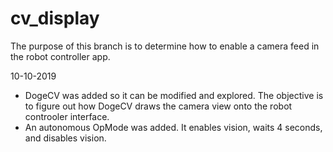 # cv_display

The purpose of this branch is to determine how to enable a camera feed in the robot controller app.

10-10-2019
- DogeCV was added so it can be modified and explored. The objective is to figure out how DogeCV draws the camera view onto the robot controoler interface.
- An autonomous OpMode was added. It enables vision, waits 4 seconds, and disables vision.
